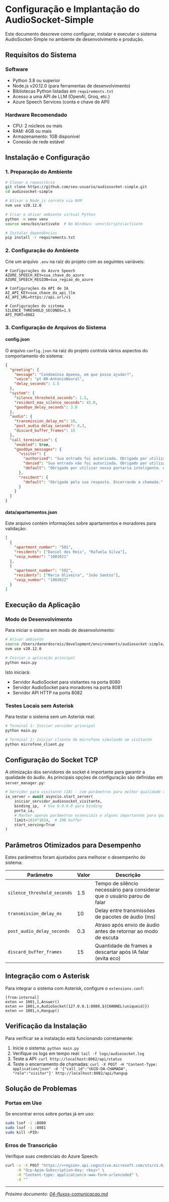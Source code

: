 # Configuração e Implantação do AudioSocket-Simple

Este documento descreve como configurar, instalar e executar o sistema AudioSocket-Simple no ambiente de desenvolvimento e produção.

## Requisitos do Sistema

### Software
- Python 3.8 ou superior
- Node.js v20.12.0 (para ferramentas de desenvolvimento)
- Bibliotecas Python listadas em `requirements.txt`
- Acesso a uma API de LLM (OpenAI, Groq, etc.)
- Azure Speech Services (conta e chave de API)

### Hardware Recomendado
- CPU: 2 núcleos ou mais
- RAM: 4GB ou mais
- Armazenamento: 1GB disponível
- Conexão de rede estável

## Instalação e Configuração

### 1. Preparação do Ambiente

```bash
# Clonar o repositório
git clone https://github.com/seu-usuario/audiosocket-simple.git
cd audiosocket-simple

# Ativar o Node.js correto via NVM
nvm use v20.12.0

# Criar e ativar ambiente virtual Python
python -m venv venv
source venv/bin/activate  # No Windows: venv\Scripts\activate

# Instalar dependências
pip install -r requirements.txt
```

### 2. Configuração do Ambiente

Crie um arquivo `.env` na raiz do projeto com as seguintes variáveis:

```
# Configurações do Azure Speech
AZURE_SPEECH_KEY=sua_chave_do_azure
AZURE_SPEECH_REGION=sua_regiao_do_azure

# Configurações da API de IA
AI_API_KEY=sua_chave_da_api_llm
AI_API_URL=https://api.url/v1

# Configurações do sistema
SILENCE_THRESHOLD_SECONDS=1.5
API_PORT=8082
```

### 3. Configuração de Arquivos do Sistema

#### config.json

O arquivo `config.json` na raiz do projeto controla vários aspectos do comportamento do sistema:

```json
{
  "greeting": {
    "message": "Condomínio Apoena, em que posso ajudar?",
    "voice": "pt-BR-AntonioNeural",
    "delay_seconds": 1.5
  },
  "system": {
    "silence_threshold_seconds": 1.5,
    "resident_max_silence_seconds": 45.0,
    "goodbye_delay_seconds": 3.0
  },
  "audio": {
    "transmission_delay_ms": 10,
    "post_audio_delay_seconds": 0.3,
    "discard_buffer_frames": 15
  },
  "call_termination": {
    "enabled": true,
    "goodbye_messages": {
      "visitor": {
        "authorized": "Sua entrada foi autorizada. Obrigado por utilizar nossa portaria inteligente.",
        "denied": "Sua entrada não foi autorizada. Obrigado por utilizar nossa portaria inteligente.",
        "default": "Obrigado por utilizar nossa portaria inteligente. Até a próxima!"
      },
      "resident": {
        "default": "Obrigado pela sua resposta. Encerrando a chamada."
      }
    }
  }
}
```

#### data/apartamentos.json

Este arquivo contém informações sobre apartamentos e moradores para validação:

```json
[
  {
    "apartment_number": "501",
    "residents": ["Daniel dos Reis", "Rafaela Silva"],
    "voip_number": "1003021"
  },
  {
    "apartment_number": "502",
    "residents": ["Maria Oliveira", "João Santos"],
    "voip_number": "1003022"
  }
]
```

## Execução da Aplicação

### Modo de Desenvolvimento

Para iniciar o sistema em modo de desenvolvimento:

```bash
# Ativar ambiente
source /Users/danerdosreis/development/environments/audiosocket-simple/bin/activate
nvm use v20.12.0

# Iniciar a aplicação principal
python main.py
```

Isto iniciará:
- Servidor AudioSocket para visitantes na porta 8080
- Servidor AudioSocket para moradores na porta 8081
- Servidor API HTTP na porta 8082

### Testes Locais sem Asterisk

Para testar o sistema sem um Asterisk real:

```bash
# Terminal 1: Iniciar servidor principal
python main.py

# Terminal 2: Iniciar cliente de microfone simulando um visitante
python microfone_client.py
```

## Configuração do Socket TCP

A otimização dos servidores de socket é importante para garantir a qualidade do áudio. As principais opções de configuração são definidas em `server_manager.py`:

```python
# Servidor para visitante (IA) - com parâmetros para melhor qualidade de áudio
ia_server = await asyncio.start_server(
    iniciar_servidor_audiosocket_visitante,
    binding_ip,  # Use 0.0.0.0 para binding
    porta_ia,
    # Manter apenas parâmetros essenciais e alguns importantes para qualidade
    limit=1024*1024,  # 1MB buffer
    start_serving=True
)
```

## Parâmetros Otimizados para Desempenho

Estes parâmetros foram ajustados para melhorar o desempenho do sistema:

| Parâmetro | Valor | Descrição |
|-----------|-------|-----------|
| `silence_threshold_seconds` | 1.5 | Tempo de silêncio necessário para considerar que o usuário parou de falar |
| `transmission_delay_ms` | 10 | Delay entre transmissões de pacotes de áudio (ms) |
| `post_audio_delay_seconds` | 0.3 | Atraso após envio de áudio antes de retornar ao modo de escuta |
| `discard_buffer_frames` | 15 | Quantidade de frames a descartar após IA falar (evita eco) |

## Integração com o Asterisk

Para integrar o sistema com Asterisk, configure o `extensions.conf`:

```
[from-internal]
exten => 1001,1,Answer()
exten => 1001,n,AudioSocket(127.0.0.1:8080,${CHANNEL(uniqueid)})
exten => 1001,n,Hangup()
```

## Verificação da Instalação

Para verificar se a instalação está funcionando corretamente:

1. Inicie o sistema: `python main.py`
2. Verifique os logs em tempo real: `tail -f logs/audiosocket.log`
3. Teste a API: `curl http://localhost:8082/api/status`
4. Teste o encerramento de chamadas: `curl -X POST -H "Content-Type: application/json" -d '{"call_id":"UUID-DA-CHAMADA", "role":"visitor"}' http://localhost:8082/api/hangup`

## Solução de Problemas

### Portas em Uso
Se encontrar erros sobre portas já em uso:
```bash
sudo lsof -i :8080
sudo lsof -i :8081
sudo kill <PID>
```

### Erros de Transcrição
Verifique suas credenciais do Azure Speech:
```bash
curl -s -X POST "https://<region>.api.cognitive.microsoft.com/sts/v1.0/issuetoken" \
     -H "Ocp-Apim-Subscription-Key: <key>" \
     -H "Content-type: application/x-www-form-urlencoded" \
     -d ""
```

---

*Próximo documento: [04-fluxos-comunicacao.md](04-fluxos-comunicacao.md)*
